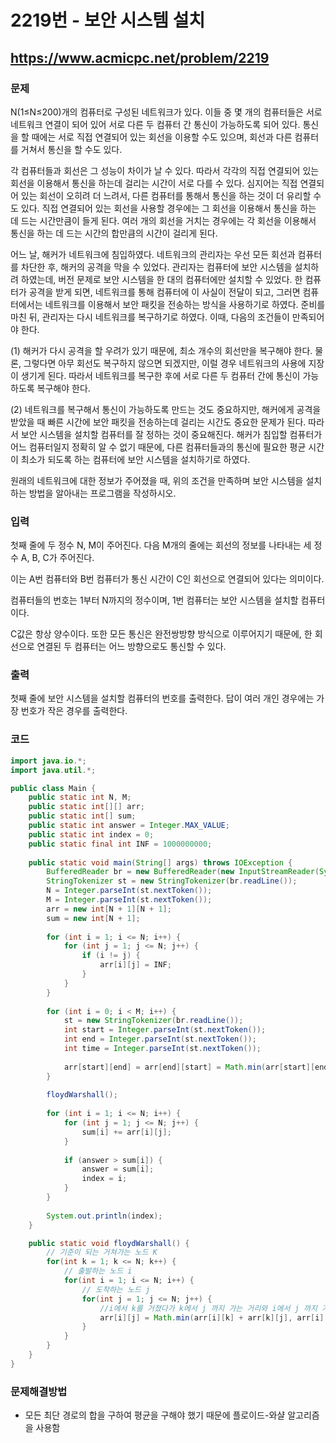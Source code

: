 # 2219번 - 보안 시스템 설치

## https://www.acmicpc.net/problem/2219

### 문제

N(1≤N≤200)개의 컴퓨터로 구성된 네트워크가 있다. 이들 중 몇 개의 컴퓨터들은 서로 네트워크 연결이 되어 있어 서로 다른 두 컴퓨터 간 통신이 가능하도록 되어 있다. 통신을 할 때에는 서로 직접 연결되어 있는 회선을 이용할 수도 있으며, 회선과 다른 컴퓨터를 거쳐서 통신을 할 수도 있다.

각 컴퓨터들과 회선은 그 성능이 차이가 날 수 있다. 따라서 각각의 직접 연결되어 있는 회선을 이용해서 통신을 하는데 걸리는 시간이 서로 다를 수 있다. 심지어는 직접 연결되어 있는 회선이 오히려 더 느려서, 다른 컴퓨터를 통해서 통신을 하는 것이 더 유리할 수도 있다. 직접 연결되어 있는 회선을 사용할 경우에는 그 회선을 이용해서 통신을 하는 데 드는 시간만큼이 들게 된다. 여러 개의 회선을 거치는 경우에는 각 회선을 이용해서 통신을 하는 데 드는 시간의 합만큼의 시간이 걸리게 된다.

어느 날, 해커가 네트워크에 침입하였다. 네트워크의 관리자는 우선 모든 회선과 컴퓨터를 차단한 후, 해커의 공격을 막을 수 있었다. 관리자는 컴퓨터에 보안 시스템을 설치하려 하였는데, 버전 문제로 보안 시스템을 한 대의 컴퓨터에만 설치할 수 있었다. 한 컴퓨터가 공격을 받게 되면, 네트워크를 통해 컴퓨터에 이 사실이 전달이 되고, 그러면 컴퓨터에서는 네트워크를 이용해서 보안 패킷을 전송하는 방식을 사용하기로 하였다. 준비를 마친 뒤, 관리자는 다시 네트워크를 복구하기로 하였다. 이때, 다음의 조건들이 만족되어야 한다.

(1) 해커가 다시 공격을 할 우려가 있기 때문에, 최소 개수의 회선만을 복구해야 한다. 물론, 그렇다면 아무 회선도 복구하지 않으면 되겠지만, 이럴 경우 네트워크의 사용에 지장이 생기게 된다. 따라서 네트워크를 복구한 후에 서로 다른 두 컴퓨터 간에 통신이 가능하도록 복구해야 한다.

(2) 네트워크를 복구해서 통신이 가능하도록 만드는 것도 중요하지만, 해커에게 공격을 받았을 때 빠른 시간에 보안 패킷을 전송하는데 걸리는 시간도 중요한 문제가 된다. 따라서 보안 시스템을 설치할 컴퓨터를 잘 정하는 것이 중요해진다. 해커가 침입할 컴퓨터가 어느 컴퓨터일지 정확히 알 수 없기 때문에, 다른 컴퓨터들과의 통신에 필요한 평균 시간이 최소가 되도록 하는 컴퓨터에 보안 시스템을 설치하기로 하였다.

원래의 네트워크에 대한 정보가 주어졌을 때, 위의 조건을 만족하며 보안 시스템을 설치하는 방법을 알아내는 프로그램을 작성하시오.

### 입력

첫째 줄에 두 정수 N, M이 주어진다. 다음 M개의 줄에는 회선의 정보를 나타내는 세 정수 A, B, C가 주어진다. 

이는 A번 컴퓨터와 B번 컴퓨터가 통신 시간이 C인 회선으로 연결되어 있다는 의미이다. 

컴퓨터들의 번호는 1부터 N까지의 정수이며, 1번 컴퓨터는 보안 시스템을 설치할 컴퓨터이다. 

C값은 항상 양수이다. 또한 모든 통신은 완전쌍방향 방식으로 이루어지기 때문에, 한 회선으로 연결된 두 컴퓨터는 어느 방향으로도 통신할 수 있다.

### 출력

첫째 줄에 보안 시스템을 설치할 컴퓨터의 번호를 출력한다. 답이 여러 개인 경우에는 가장 번호가 작은 경우를 출력한다.

### 코드

``` java
import java.io.*;
import java.util.*;

public class Main {
	public static int N, M;
	public static int[][] arr;
	public static int[] sum;
	public static int answer = Integer.MAX_VALUE;
	public static int index = 0;
    public static final int INF = 1000000000;
    
	public static void main(String[] args) throws IOException {
		BufferedReader br = new BufferedReader(new InputStreamReader(System.in));
		StringTokenizer st = new StringTokenizer(br.readLine());
		N = Integer.parseInt(st.nextToken());
		M = Integer.parseInt(st.nextToken());
		arr = new int[N + 1][N + 1];
		sum = new int[N + 1];
		
		for (int i = 1; i <= N; i++) {
			for (int j = 1; j <= N; j++) {
				if (i != j) {
					arr[i][j] = INF;
				}
			}
		}
		
		for (int i = 0; i < M; i++) {
			st = new StringTokenizer(br.readLine());
			int start = Integer.parseInt(st.nextToken());
			int end = Integer.parseInt(st.nextToken());
			int time = Integer.parseInt(st.nextToken());
			
			arr[start][end] = arr[end][start] = Math.min(arr[start][end], time);
		}
		
		floydWarshall();
		
		for (int i = 1; i <= N; i++) {
			for (int j = 1; j <= N; j++) {
				sum[i] += arr[i][j];
			}
			
			if (answer > sum[i]) {
				answer = sum[i];
				index = i;
			}
		}
		
		System.out.println(index);
	}

	public static void floydWarshall() {
        // 기준이 되는 거쳐가는 노드 K
        for(int k = 1; k <= N; k++) {
            // 출발하는 노드 i
            for(int i = 1; i <= N; i++) {
                // 도착하는 노드 j
                for(int j = 1; j <= N; j++) {
                    //i에서 k를 거쳤다가 k에서 j 까지 가는 거리와 i에서 j 까지 가는 거리를 비교해서 작은 값이 최소거리이다.
                    arr[i][j] = Math.min(arr[i][k] + arr[k][j], arr[i][j]);
                }
            }
        }
    }
}
```

### 문제해결방법

* 모든 최단 경로의 합을 구하여 평균을 구해야 했기 때문에 플로이드-와샬 알고리즘을 사용함
